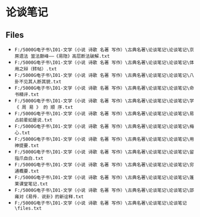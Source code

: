 # 论谈笔记

## Files

- `F:/5000G电子书\I01-文学（小说 诗歌 名著 写作）\古典名著\论谈笔记\论谈笔记\京房遗法 筮法巅峰——《易隐》高层断法破解.txt`
- `F:/5000G电子书\I01-文学（小说 诗歌 名著 写作）\古典名著\论谈笔记\论谈笔记\体用之辩（转帖）.txt`
- `F:/5000G电子书\I01-文学（小说 诗歌 名著 写作）\古典名著\论谈笔记\论谈笔记\八卦不见其人断其貌.txt`
- `F:/5000G电子书\I01-文学（小说 诗歌 名著 写作）\古典名著\论谈笔记\论谈笔记\命书精评.txt`
- `F:/5000G电子书\I01-文学（小说 诗歌 名著 写作）\古典名著\论谈笔记\论谈笔记\学 《 周 易 》 的 顺 序.txt`
- `F:/5000G电子书\I01-文学（小说 诗歌 名著 写作）\古典名著\论谈笔记\论谈笔记\易占前辈如是说.txt`
- `F:/5000G电子书\I01-文学（小说 诗歌 名著 写作）\古典名著\论谈笔记\论谈笔记\梅心.txt`
- `F:/5000G电子书\I01-文学（小说 诗歌 名著 写作）\古典名著\论谈笔记\论谈笔记\用神提要.txt`
- `F:/5000G电子书\I01-文学（小说 诗歌 名著 写作）\古典名著\论谈笔记\论谈笔记\留指爪自白.txt`
- `F:/5000G电子书\I01-文学（小说 诗歌 名著 写作）\古典名著\论谈笔记\论谈笔记\穷通概要.txt`
- `F:/5000G电子书\I01-文学（小说 诗歌 名著 写作）\古典名著\论谈笔记\论谈笔记\蓬莱课堂笔记.txt`
- `F:/5000G电子书\I01-文学（小说 诗歌 名著 写作）\古典名著\论谈笔记\论谈笔记\邵雍对《易传．说卦》的新诠释.txt`
- `F:/5000G电子书\I01-文学（小说 诗歌 名著 写作）\古典名著\论谈笔记\论谈笔记\files.txt`
